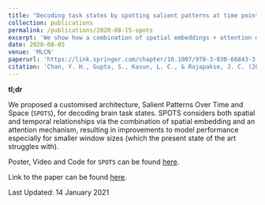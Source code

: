 ```yaml
---
title: "Decoding task states by spotting salient patterns at time points and brain regions"
collection: publications
permalink: /publications/2020-08-15-spots
excerpt: 'We show how a combination of spatial embeddings + attention mechanism effectively capture spatiotemporal patterns in task-fMRI scans, especially over small time windows (<<1min).'
date: 2020-08-05
venue: 'MLCN'
paperurl: 'https://link.springer.com/chapter/10.1007/978-3-030-66843-3_9'
citation: 'Chan, Y. H., Gupta, S., Kasun, L. C., & Rajapakse, J. C. (2020). Decoding Task States by Spotting Salient Patterns at Time Points and Brain Regions. In Machine Learning in Clinical Neuroimaging and Radiogenomics in Neuro-oncology (pp. 88-97). Springer, Cham.'
---
```

 
**tl;dr**

We proposed a customised architecture, Salient Patterns Over Time and Space (`SPOTS`), for decoding brain task states. SPOTS considers both spatial and temporal relationships via the combination of spatial embedding and an attention mechanism, resulting in improvements to model performance especially for smaller window sizes (which the present state of the art struggles with).

Poster, Video and Code for `SPOTS` can be found [here](https://github.com/SCSE-Biomedical-Computing-Group/SPOTS).

Link to the paper can be found [here](https://link.springer.com/chapter/10.1007/978-3-030-66843-3_9).

Last Updated: 14 January 2021
